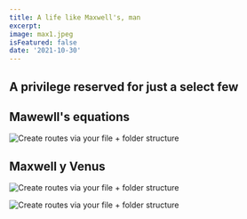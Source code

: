 ```yaml
---
title: A life like Maxwell's, man
excerpt: 
image: max1.jpeg
isFeatured: false
date: '2021-10-30'
---
```



## A privilege reserved for just a select few

## Mawewll's equations

![Create routes via your file + folder structure](max4.jpeg)


## Maxwell y Venus

![Create routes via your file + folder structure](max2.jpeg)


![Create routes via your file + folder structure](max3.jpeg)
